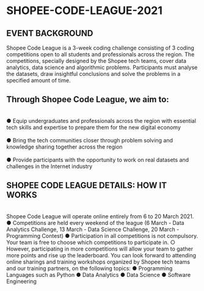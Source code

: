 # SHOPEE-CODE-LEAGUE-2021

<h2>EVENT BACKGROUND</h2>
Shopee Code League is a 3-week coding challenge consisting of 3 coding competitions open to all students and professionals across the region. The competitions, specially designed by the Shopee tech teams, cover data analytics, data science and algorithmic problems. Participants must analyse the datasets, draw insightful conclusions and solve the problems in a specified amount of time.

<h2>Through Shopee Code League, we aim to:</h2>
<br>● Equip undergraduates and professionals across the region with essential tech skills and expertise to prepare them for the new digital economy</br>
<br>● Bring the tech communities closer through problem solving and knowledge sharing together across the region</br>
<br>● Provide participants with the opportunity to work on real datasets and challenges in the Internet industry</br>
<h2>SHOPEE CODE LEAGUE DETAILS: HOW IT WORKS</h2>
<br>Shopee Code League will operate online entirely from 6 to 20 March 2021.</br>
● Competitions are held every weekend of the league (6 March - Data Analytics Challenge, 13 March - Data Science Challenge, 20 March - Programming Contest)
● Participation in all competitions is not compulsory. Your team is free to choose which competitions to participate in.
○ However, participating in more competitions will allow your team to gather more points and rise up the leaderboard.
You can look forward to attending online sharings and training workshops organized by Shopee tech teams and our training partners, on the following topics:
● Programming Languages such as Python
● Data Analytics
● Data Science
● Software Engineering
